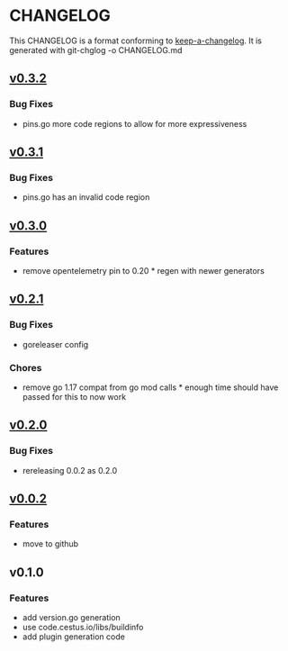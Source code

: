 
# CHANGELOG

This CHANGELOG is a format conforming to [keep-a-changelog](https://github.com/olivierlacan/keep-a-changelog). 
It is generated with git-chglog -o CHANGELOG.md


<a name="v0.3.2"></a>
## [v0.3.2](https://github.com/CestusIO/fabricator-generate-plugin-go/compare/v0.3.1...v0.3.2)

### Bug Fixes

* pins.go more code regions to allow for more expressiveness


<a name="v0.3.1"></a>
## [v0.3.1](https://github.com/CestusIO/fabricator-generate-plugin-go/compare/v0.3.0...v0.3.1)

### Bug Fixes

* pins.go has an invalid code region


<a name="v0.3.0"></a>
## [v0.3.0](https://github.com/CestusIO/fabricator-generate-plugin-go/compare/v0.2.1...v0.3.0)

### Features

* remove opentelemetry pin to 0.20 * regen with newer generators


<a name="v0.2.1"></a>
## [v0.2.1](https://github.com/CestusIO/fabricator-generate-plugin-go/compare/v0.2.0...v0.2.1)

### Bug Fixes

* goreleaser config

### Chores

* remove go 1.17 compat from go mod calls * enough time should have passed for this to now work


<a name="v0.2.0"></a>
## [v0.2.0](https://github.com/CestusIO/fabricator-generate-plugin-go/compare/v0.0.2...v0.2.0)

### Bug Fixes

* rereleasing 0.0.2 as 0.2.0


<a name="v0.0.2"></a>
## [v0.0.2](https://github.com/CestusIO/fabricator-generate-plugin-go/compare/v0.1.0...v0.0.2)

### Features

* move to github


<a name="v0.1.0"></a>
## v0.1.0

### Features

* add version.go generation
* use code.cestus.io/libs/buildinfo
* add plugin generation code

